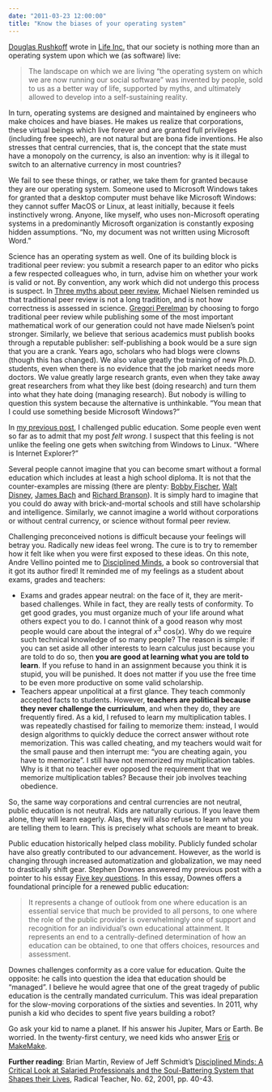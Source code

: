 ```yaml
---
date: "2011-03-23 12:00:00"
title: "Know the biases of your operating system"
---
```




[Douglas Rushkoff](https://en.wikipedia.org/wiki/Douglas_Rushkoff) wrote in [Life Inc.](http://www.rushkoff.com/life-inc/) that our society is nothing more than an operating system upon which we (as software) live:

> The landscape on which we are living &ldquo;the operating system on which we are now running our social software&rdquo; was invented by people, sold to us as a better way of life, supported by myths, and ultimately allowed to develop into a self-sustaining reality.


In turn, operating systems are designed and maintained by engineers who make choices and have biases. He makes us realize that corporations, these virtual beings which live forever and are granted full privileges (including free speech), are not natural but are bona fide inventions. He also stresses that central currencies, that is, the concept that the state must have a monopoly on the currency, is also an invention: why is it illegal to switch to an alternative currency in most countries?

We fail to see these things, or rather, we take them for granted because they are our operating system. Someone used to Microsoft Windows takes for granted that a desktop computer must behave like Microsoft Windows: they cannot suffer MacOS or Linux, at least initially, because it feels instinctively wrong. Anyone, like myself, who uses non-Microsoft operating systems in a predominantly Microsoft organization is constantly exposing hidden assumptions. &ldquo;No, my document was not written using Microsoft Word.&rdquo;

Science has an operating system as well. One of its building block is traditional peer review: you submit a research paper to an editor who picks a few respected colleagues who, in turn, advise him on whether your work is valid or not. By convention, any work which did not undergo this process is suspect. In [Three myths about peer review](http://michaelnielsen.org/blog/three-myths-about-scientific-peer-review/), Michael Nielsen reminded us that traditional peer review is not a long tradition, and is not how correctness is assessed in science. [Gregori Perelman](https://en.wikipedia.org/wiki/Gregori_Perelman) by choosing to forgo traditional peer review while publishing some of the most important mathematical work of our generation could not have made Nielsen&rsquo;s point stronger. Similarly, we believe that serious academics must publish books through a reputable publisher: self-publishing a book would be a sure sign that you are a crank. Years ago, scholars who had blogs were clowns (though this has changed). We also value greatly the training of new Ph.D. students, even when there is no evidence that the job market needs more doctors. We value greatly large research grants, even when they take away great researchers from what they like best (doing research) and turn them into what they hate doing (managing research). But nobody is willing to question this system because the alternative is unthinkable. &ldquo;You mean that I could use something beside Microsoft Windows?&rdquo;

In [my previous post](/lemire/blog/2011/03/16/governments-should-stop-funding-higher-education/), I challenged public education. Some people even went so far as to admit that my post <em>felt wrong</em>. I suspect that this feeling is not unlike the feeling one gets when switching from Windows to Linux. &ldquo;Where is Internet Explorer?&rdquo;

Several people cannot imagine that you can become smart without a formal education which includes at least a high school diploma. It is not that the counter-examples are missing (there are plenty: [Bobby Fischer](https://en.wikipedia.org/wiki/Bobby_Fischer), [Walt Disney](https://en.wikipedia.org/wiki/Walt_Disney), [James Bach](https://en.wikipedia.org/wiki/James_Bach) and [Richard Branson](https://en.wikipedia.org/wiki/Richard_Branson)). It is simply hard to imagine that you could do away with brick-and-mortal schools and still have scholarship and intelligence. Similarly, we cannot imagine a world without corporations or without central currency, or science without formal peer review.

Challenging preconceived notions is difficult because your feelings will betray you. Radically new ideas feel wrong. The cure is to try to remember how it felt like when you were first exposed to these ideas. On this note, Andre Vellino pointed me to [Disciplined Minds](https://en.wikipedia.org/wiki/Disciplined_Minds), a book so controversial that it got its author fired! It reminded me of my feelings as a student about exams, grades and teachers:

- Exams and grades appear neutral: on the face of it, they are merit-based challenges. While in fact, they are really tests of conformity. To get good grades, you must organize much of your life around what others expect you to do. I cannot think of a good reason why most people would care about the integral of <em>x</em><sup>3</sup> cos(<em>x</em>). Why do we require such technical knowledge of so many people? The reason is simple: if you can set aside all other interests to learn calculus just because you are told to do so, then __you are good at learning what you are told to learn__. If you refuse to hand in an assignment because you think it is stupid, you will be punished. It does not matter if you use the free time to be even more productive on some valid scholarship.
- Teachers appear unpolitical at a first glance. They teach commonly accepted facts to students. However, __teachers are political because they never challenge the curriculum__, and when they do, they are frequently fired. As a kid, I refused to learn my multiplication tables. I was repeatedly chastised for failing to memorize them: instead, I would design algorithms to quickly deduce the correct answer  without rote memorization. This was called cheating, and my teachers would wait for the small pause and then interrupt me: &ldquo;you are cheating again, you have to memorize&rdquo;. I still have not memorized my multiplication tables. Why is it that no teacher ever opposed the requirement that we memorize multiplication tables? Because their job involves teaching obedience.


So, the same way corporations and central currencies are not neutral, public education is not neutral. Kids are naturally curious. If you leave them alone, they will learn eagerly. Alas, they will also refuse to learn what you are telling them to learn. This is precisely what schools are meant to break.

Public education historically helped class mobility. Publicly funded scholar have also greatly contributed to our advancement. However, as the world is changing through increased automatization and globalization, we may need to drastically shift gear. Stephen Downes answered my previous post with a pointer to his essay [Five key questions](https://halfanhour.blogspot.com/2011/03/five-key-questions.html). In this essay, Downes offers a foundational principle for a renewed public education:

> It represents a change of outlook from one where education is an essential service that much be provided to all persons, to one where the role of the public provider is overwhelmingly one of support and recognition for an individual&rsquo;s own educational attainment. It represents an end to a centrally-defined determination of how an education can be obtained, to one that offers choices, resources and assessment.


Downes challenges conformity as a core value for education. Quite the opposite: he calls into question the idea that education should be &ldquo;managed&rdquo;. I believe he would agree that one of the great tragedy of public education is the centrally mandated curriculum. This was ideal preparation for the slow-moving corporations of the sixties and seventies. In 2011, why punish a kid who decides to spent five years building a robot?

Go ask your kid to name a planet. If his answer his Jupiter, Mars or Earth. Be worried. In the twenty-first century, we need kids who answer [Eris](https://en.wikipedia.org/wiki/Eris_(dwarf_planet)) or [MakeMake](https://en.wikipedia.org/wiki/MakeMake).

__Further reading__: Brian Martin, Review of Jeff Schmidt&rsquo;s [Disciplined Minds: A Critical Look at Salaried Professionals and the Soul-Battering System that Shapes their Lives](http://www.uow.edu.au/~bmartin/pubs/01BRrt.html), Radical Teacher, No. 62, 2001, pp. 40-43.

